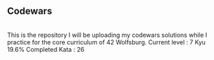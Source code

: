 ## Codewars
<br>
This is the repository I will be uploading my codewars solutions while I practice for the core curriculum of 42 Wolfsburg.
Current level : 7 Kyu 19.6%
Completed Kata : 26

